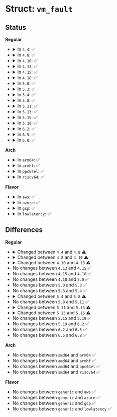# Struct: <code>vm_fault</code>

## Status
<b>Regular</b>
<ul>
<li>
<details>
<summary>In <code>4.4</code>: ✅</summary>

```c
struct vm_fault {
    unsigned int flags;
    long unsigned int pgoff;
    void *virtual_address;
    struct page *cow_page;
    struct page *page;
    long unsigned int max_pgoff;
    pte_t *pte;
};
```
</details>
</li>
<li>
<details>
<summary>In <code>4.8</code>: ✅</summary>

```c
struct vm_fault {
    unsigned int flags;
    gfp_t gfp_mask;
    long unsigned int pgoff;
    void *virtual_address;
    struct page *cow_page;
    struct page *page;
    void *entry;
};
```
</details>
</li>
<li>
<details>
<summary>In <code>4.10</code>: ✅</summary>

```c
struct vm_fault {
    struct vm_area_struct *vma;
    unsigned int flags;
    gfp_t gfp_mask;
    long unsigned int pgoff;
    long unsigned int address;
    pmd_t *pmd;
    pte_t orig_pte;
    struct page *cow_page;
    struct mem_cgroup *memcg;
    struct page *page;
    pte_t *pte;
    spinlock_t *ptl;
    pgtable_t prealloc_pte;
};
```
</details>
</li>
<li>
<details>
<summary>In <code>4.13</code>: ✅</summary>

```c
struct vm_fault {
    struct vm_area_struct *vma;
    unsigned int flags;
    gfp_t gfp_mask;
    long unsigned int pgoff;
    long unsigned int address;
    pmd_t *pmd;
    pud_t *pud;
    pte_t orig_pte;
    struct page *cow_page;
    struct mem_cgroup *memcg;
    struct page *page;
    pte_t *pte;
    spinlock_t *ptl;
    pgtable_t prealloc_pte;
};
```
</details>
</li>
<li>
<details>
<summary>In <code>4.15</code>: ✅</summary>

```c
struct vm_fault {
    struct vm_area_struct *vma;
    unsigned int flags;
    gfp_t gfp_mask;
    long unsigned int pgoff;
    long unsigned int address;
    pmd_t *pmd;
    pud_t *pud;
    pte_t orig_pte;
    struct page *cow_page;
    struct mem_cgroup *memcg;
    struct page *page;
    pte_t *pte;
    spinlock_t *ptl;
    pgtable_t prealloc_pte;
};
```
</details>
</li>
<li>
<details>
<summary>In <code>4.18</code>: ✅</summary>

```c
struct vm_fault {
    struct vm_area_struct *vma;
    unsigned int flags;
    gfp_t gfp_mask;
    long unsigned int pgoff;
    long unsigned int address;
    pmd_t *pmd;
    pud_t *pud;
    pte_t orig_pte;
    struct page *cow_page;
    struct mem_cgroup *memcg;
    struct page *page;
    pte_t *pte;
    spinlock_t *ptl;
    pgtable_t prealloc_pte;
};
```
</details>
</li>
<li>
<details>
<summary>In <code>5.0</code>: ✅</summary>

```c
struct vm_fault {
    struct vm_area_struct *vma;
    unsigned int flags;
    gfp_t gfp_mask;
    long unsigned int pgoff;
    long unsigned int address;
    pmd_t *pmd;
    pud_t *pud;
    pte_t orig_pte;
    struct page *cow_page;
    struct mem_cgroup *memcg;
    struct page *page;
    pte_t *pte;
    spinlock_t *ptl;
    pgtable_t prealloc_pte;
};
```
</details>
</li>
<li>
<details>
<summary>In <code>5.3</code>: ✅</summary>

```c
struct vm_fault {
    struct vm_area_struct *vma;
    unsigned int flags;
    gfp_t gfp_mask;
    long unsigned int pgoff;
    long unsigned int address;
    pmd_t *pmd;
    pud_t *pud;
    pte_t orig_pte;
    struct page *cow_page;
    struct mem_cgroup *memcg;
    struct page *page;
    pte_t *pte;
    spinlock_t *ptl;
    pgtable_t prealloc_pte;
};
```
</details>
</li>
<li>
<details>
<summary>In <code>5.4</code>: ✅</summary>

```c
struct vm_fault {
    struct vm_area_struct *vma;
    unsigned int flags;
    gfp_t gfp_mask;
    long unsigned int pgoff;
    long unsigned int address;
    pmd_t *pmd;
    pud_t *pud;
    pte_t orig_pte;
    struct page *cow_page;
    struct mem_cgroup *memcg;
    struct page *page;
    pte_t *pte;
    spinlock_t *ptl;
    pgtable_t prealloc_pte;
};
```
</details>
</li>
<li>
<details>
<summary>In <code>5.8</code>: ✅</summary>

```c
struct vm_fault {
    struct vm_area_struct *vma;
    unsigned int flags;
    gfp_t gfp_mask;
    long unsigned int pgoff;
    long unsigned int address;
    pmd_t *pmd;
    pud_t *pud;
    pte_t orig_pte;
    struct page *cow_page;
    struct page *page;
    pte_t *pte;
    spinlock_t *ptl;
    pgtable_t prealloc_pte;
};
```
</details>
</li>
<li>
<details>
<summary>In <code>5.11</code>: ✅</summary>

```c
struct vm_fault {
    struct vm_area_struct *vma;
    unsigned int flags;
    gfp_t gfp_mask;
    long unsigned int pgoff;
    long unsigned int address;
    pmd_t *pmd;
    pud_t *pud;
    pte_t orig_pte;
    struct page *cow_page;
    struct page *page;
    pte_t *pte;
    spinlock_t *ptl;
    pgtable_t prealloc_pte;
};
```
</details>
</li>
<li>
<details>
<summary>In <code>5.13</code>: ✅</summary>

```c
struct vm_fault {
    const struct (anon) (anon);
    enum fault_flag flags;
    pmd_t *pmd;
    pud_t *pud;
    pte_t orig_pte;
    struct page *cow_page;
    struct page *page;
    pte_t *pte;
    spinlock_t *ptl;
    pgtable_t prealloc_pte;
};
```
</details>
</li>
<li>
<details>
<summary>In <code>5.15</code>: ✅</summary>

```c
struct vm_fault {
    const struct (anon) (anon);
    enum fault_flag flags;
    pmd_t *pmd;
    pud_t *pud;
    pte_t orig_pte;
    pmd_t orig_pmd;
    struct page *cow_page;
    struct page *page;
    pte_t *pte;
    spinlock_t *ptl;
    pgtable_t prealloc_pte;
};
```
</details>
</li>
<li>
<details>
<summary>In <code>5.19</code>: ✅</summary>

```c
struct vm_fault {
    const struct (anon) (anon);
    enum fault_flag flags;
    pmd_t *pmd;
    pud_t *pud;
    pte_t orig_pte;
    pmd_t orig_pmd;
    struct page *cow_page;
    struct page *page;
    pte_t *pte;
    spinlock_t *ptl;
    pgtable_t prealloc_pte;
};
```
</details>
</li>
<li>
<details>
<summary>In <code>6.2</code>: ✅</summary>

```c
struct vm_fault {
    const struct (anon) (anon);
    enum fault_flag flags;
    pmd_t *pmd;
    pud_t *pud;
    pte_t orig_pte;
    pmd_t orig_pmd;
    struct page *cow_page;
    struct page *page;
    pte_t *pte;
    spinlock_t *ptl;
    pgtable_t prealloc_pte;
};
```
</details>
</li>
<li>
<details>
<summary>In <code>6.5</code>: ✅</summary>

```c
struct vm_fault {
    const struct (anon) (anon);
    enum fault_flag flags;
    pmd_t *pmd;
    pud_t *pud;
    pte_t orig_pte;
    pmd_t orig_pmd;
    struct page *cow_page;
    struct page *page;
    pte_t *pte;
    spinlock_t *ptl;
    pgtable_t prealloc_pte;
};
```
</details>
</li>
<li>
<details>
<summary>In <code>6.8</code>: ✅</summary>

```c
struct vm_fault {
    const struct (anon) (anon);
    enum fault_flag flags;
    pmd_t *pmd;
    pud_t *pud;
    pte_t orig_pte;
    pmd_t orig_pmd;
    struct page *cow_page;
    struct page *page;
    pte_t *pte;
    spinlock_t *ptl;
    pgtable_t prealloc_pte;
};
```
</details>
</li>
</ul>
<b>Arch</b>
<ul>
<li>
<details>
<summary>In <code>arm64</code>: ✅</summary>

```c
struct vm_fault {
    struct vm_area_struct *vma;
    unsigned int flags;
    gfp_t gfp_mask;
    long unsigned int pgoff;
    long unsigned int address;
    pmd_t *pmd;
    pud_t *pud;
    pte_t orig_pte;
    struct page *cow_page;
    struct mem_cgroup *memcg;
    struct page *page;
    pte_t *pte;
    spinlock_t *ptl;
    pgtable_t prealloc_pte;
};
```
</details>
</li>
<li>
<details>
<summary>In <code>armhf</code>: ✅</summary>

```c
struct vm_fault {
    struct vm_area_struct *vma;
    unsigned int flags;
    gfp_t gfp_mask;
    long unsigned int pgoff;
    long unsigned int address;
    pmd_t *pmd;
    pud_t *pud;
    pte_t orig_pte;
    struct page *cow_page;
    struct mem_cgroup *memcg;
    struct page *page;
    pte_t *pte;
    spinlock_t *ptl;
    pgtable_t prealloc_pte;
};
```
</details>
</li>
<li>
<details>
<summary>In <code>ppc64el</code>: ✅</summary>

```c
struct vm_fault {
    struct vm_area_struct *vma;
    unsigned int flags;
    gfp_t gfp_mask;
    long unsigned int pgoff;
    long unsigned int address;
    pmd_t *pmd;
    pud_t *pud;
    pte_t orig_pte;
    struct page *cow_page;
    struct mem_cgroup *memcg;
    struct page *page;
    pte_t *pte;
    spinlock_t *ptl;
    pgtable_t prealloc_pte;
};
```
</details>
</li>
<li>
<details>
<summary>In <code>riscv64</code>: ✅</summary>

```c
struct vm_fault {
    struct vm_area_struct *vma;
    unsigned int flags;
    gfp_t gfp_mask;
    long unsigned int pgoff;
    long unsigned int address;
    pmd_t *pmd;
    pud_t *pud;
    pte_t orig_pte;
    struct page *cow_page;
    struct mem_cgroup *memcg;
    struct page *page;
    pte_t *pte;
    spinlock_t *ptl;
    pgtable_t prealloc_pte;
};
```
</details>
</li>
</ul>
<b>Flavor</b>
<ul>
<li>
<details>
<summary>In <code>aws</code>: ✅</summary>

```c
struct vm_fault {
    struct vm_area_struct *vma;
    unsigned int flags;
    gfp_t gfp_mask;
    long unsigned int pgoff;
    long unsigned int address;
    pmd_t *pmd;
    pud_t *pud;
    pte_t orig_pte;
    struct page *cow_page;
    struct mem_cgroup *memcg;
    struct page *page;
    pte_t *pte;
    spinlock_t *ptl;
    pgtable_t prealloc_pte;
};
```
</details>
</li>
<li>
<details>
<summary>In <code>azure</code>: ✅</summary>

```c
struct vm_fault {
    struct vm_area_struct *vma;
    unsigned int flags;
    gfp_t gfp_mask;
    long unsigned int pgoff;
    long unsigned int address;
    pmd_t *pmd;
    pud_t *pud;
    pte_t orig_pte;
    struct page *cow_page;
    struct mem_cgroup *memcg;
    struct page *page;
    pte_t *pte;
    spinlock_t *ptl;
    pgtable_t prealloc_pte;
};
```
</details>
</li>
<li>
<details>
<summary>In <code>gcp</code>: ✅</summary>

```c
struct vm_fault {
    struct vm_area_struct *vma;
    unsigned int flags;
    gfp_t gfp_mask;
    long unsigned int pgoff;
    long unsigned int address;
    pmd_t *pmd;
    pud_t *pud;
    pte_t orig_pte;
    struct page *cow_page;
    struct mem_cgroup *memcg;
    struct page *page;
    pte_t *pte;
    spinlock_t *ptl;
    pgtable_t prealloc_pte;
};
```
</details>
</li>
<li>
<details>
<summary>In <code>lowlatency</code>: ✅</summary>

```c
struct vm_fault {
    struct vm_area_struct *vma;
    unsigned int flags;
    gfp_t gfp_mask;
    long unsigned int pgoff;
    long unsigned int address;
    pmd_t *pmd;
    pud_t *pud;
    pte_t orig_pte;
    struct page *cow_page;
    struct mem_cgroup *memcg;
    struct page *page;
    pte_t *pte;
    spinlock_t *ptl;
    pgtable_t prealloc_pte;
};
```
</details>
</li>
</ul>

## Differences
<b>Regular</b>
<ul>
<li>
<details>
<summary>Changed between <code>4.4</code> and <code>4.8</code> ⚠️</summary>
<ul>
<li>
<b>Field added. </b>
<code>gfp_t gfp_mask</code>
</li>
<li>
<b>Field added. </b>
<code>void *entry</code>
</li>
<li>
<b>Field removed. </b>
<code>long unsigned int max_pgoff</code>
</li>
<li>
<b>Field removed. </b>
<code>pte_t *pte</code>
</li>
</ul>
</details>
</li>
<li>
<details>
<summary>Changed between <code>4.8</code> and <code>4.10</code> ⚠️</summary>
<ul>
<li>
<b>Field added. </b>
<code>struct vm_area_struct *vma</code>
</li>
<li>
<b>Field added. </b>
<code>long unsigned int address</code>
</li>
<li>
<b>Field added. </b>
<code>pmd_t *pmd</code>
</li>
<li>
<b>Field added. </b>
<code>pte_t orig_pte</code>
</li>
<li>
<b>Field added. </b>
<code>struct mem_cgroup *memcg</code>
</li>
<li>
<b>Field added. </b>
<code>pte_t *pte</code>
</li>
<li>
<b>Field added. </b>
<code>spinlock_t *ptl</code>
</li>
<li>
<b>Field added. </b>
<code>pgtable_t prealloc_pte</code>
</li>
<li>
<b>Field removed. </b>
<code>void *virtual_address</code>
</li>
<li>
<b>Field removed. </b>
<code>void *entry</code>
</li>
</ul>
</details>
</li>
<li>
<details>
<summary>Changed between <code>4.10</code> and <code>4.13</code> ⚠️</summary>
<ul>
<li>
<b>Field added. </b>
<code>pud_t *pud</code>
</li>
</ul>
</details>
</li>
<li>
No changes between <code>4.13</code> and <code>4.15</code> ✅
</li>
<li>
No changes between <code>4.15</code> and <code>4.18</code> ✅
</li>
<li>
No changes between <code>4.18</code> and <code>5.0</code> ✅
</li>
<li>
No changes between <code>5.0</code> and <code>5.3</code> ✅
</li>
<li>
No changes between <code>5.3</code> and <code>5.4</code> ✅
</li>
<li>
<details>
<summary>Changed between <code>5.4</code> and <code>5.8</code> ⚠️</summary>
<ul>
<li>
<b>Field removed. </b>
<code>struct mem_cgroup *memcg</code>
</li>
</ul>
</details>
</li>
<li>
No changes between <code>5.8</code> and <code>5.11</code> ✅
</li>
<li>
<details>
<summary>Changed between <code>5.11</code> and <code>5.13</code> ⚠️</summary>
<ul>
<li>
<b>Field added. </b>
<code>const struct (anon) (anon)</code>
</li>
<li>
<b>Field removed. </b>
<code>struct vm_area_struct *vma</code>
</li>
<li>
<b>Field removed. </b>
<code>gfp_t gfp_mask</code>
</li>
<li>
<b>Field removed. </b>
<code>long unsigned int pgoff</code>
</li>
<li>
<b>Field removed. </b>
<code>long unsigned int address</code>
</li>
<li>
<b>Field type changed. </b>
<code>unsigned int flags</code> ➡️ <code>enum fault_flag flags</code>
</li>
</ul>
</details>
</li>
<li>
<details>
<summary>Changed between <code>5.13</code> and <code>5.15</code> ⚠️</summary>
<ul>
<li>
<b>Field added. </b>
<code>pmd_t orig_pmd</code>
</li>
</ul>
</details>
</li>
<li>
No changes between <code>5.15</code> and <code>5.19</code> ✅
</li>
<li>
No changes between <code>5.19</code> and <code>6.2</code> ✅
</li>
<li>
No changes between <code>6.2</code> and <code>6.5</code> ✅
</li>
<li>
No changes between <code>6.5</code> and <code>6.8</code> ✅
</li>
</ul>
<b>Arch</b>
<ul>
<li>
No changes between <code>amd64</code> and <code>arm64</code> ✅
</li>
<li>
No changes between <code>amd64</code> and <code>armhf</code> ✅
</li>
<li>
No changes between <code>amd64</code> and <code>ppc64el</code> ✅
</li>
<li>
No changes between <code>amd64</code> and <code>riscv64</code> ✅
</li>
</ul>
<b>Flavor</b>
<ul>
<li>
No changes between <code>generic</code> and <code>aws</code> ✅
</li>
<li>
No changes between <code>generic</code> and <code>azure</code> ✅
</li>
<li>
No changes between <code>generic</code> and <code>gcp</code> ✅
</li>
<li>
No changes between <code>generic</code> and <code>lowlatency</code> ✅
</li>
</ul>
